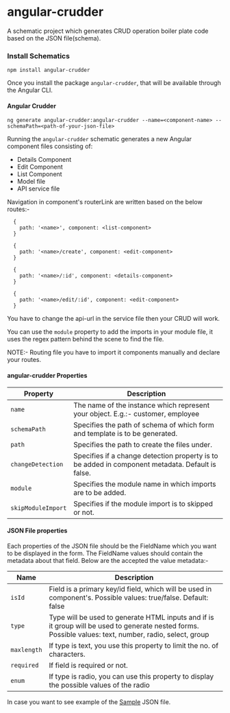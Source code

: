 # angular-crudder
A schematic project which generates CRUD operation boiler plate code based on the JSON file(schema).

### Install Schematics
```
npm install angular-crudder
```

Once you install the package `angular-crudder`, that will be available through the Angular CLI.

#### Angular Crudder

```
ng generate angular-crudder:angular-crudder --name=<component-name> --schemaPath=<path-of-your-json-file>
```

Running the `angular-crudder` schematic generates a new Angular component files consisting of:

* Details Component
* Edit Component
* List Component
* Model file
* API service file

Navigation in component's routerLink are written based on the below routes:-
```
  {
    path: '<name>', component: <list-component>
  }
```
```
  {
    path: '<name>/create', component: <edit-component>
  }
```
```
  {
    path: '<name>/:id', component: <details-component>
  }
```
```
  {
    path: '<name>/edit/:id', component: <edit-component>
  }
```

You have to change the api-url in the service file then your CRUD will work.

You can use the `module` property to add the imports in your module file, it uses the regex pattern behind the scene to find the file.

NOTE:- Routing file you have to import it components manually and declare your routes. 

#### angular-crudder Properties

| Property           | Description                                                                                            |
|----------------|--------------------------------------------------------------------------------------------------------|
| `name` | The name of the instance which represent your object. E.g.:- customer, employee   |
| `schemaPath`   | Specifies the path of schema of which form and template is to be generated.   |
| `path`    | Specifies the path to create the files under.             |
| `changeDetection`        | Specifies if a change detection property is to be added in component metadata. Default is false.           |
| `module`         | Specifies the module name in which imports are to be added.|
| `skipModuleImport`         | Specifies if the module import is to skipped or not.|

#### JSON File properties

Each properties of the JSON file should be the FieldName which you want to be displayed in the form. The FieldName values should contain the metadata about that field. Below are the accepted the value metadata:-

| Name           | Description                                                                                            |
|----------------|--------------------------------------------------------------------------------------------------------|
| `isId` | Field is a primary key/id field, which will be used in component's. Possible values: true/false. Default: false   |
| `type`   | Type will be used to generate HTML inputs and if is it group will be used to generate nested forms. Possible values: text, number, radio, select, group   |
| `maxlength`    | If type is text, you use this property to limit the no. of characters.             |
| `required`        | If field is required or not.           |
| `enum`         | If type is radio, you can use this property to display the possible values of the radio |

In case you want to see example of the [Sample](https://github.com/mistrykaran91/angular-crudder/blob/master/samples/schema.json) JSON file.
